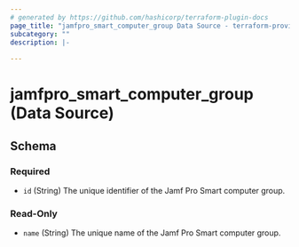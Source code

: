 ```yaml
---
# generated by https://github.com/hashicorp/terraform-plugin-docs
page_title: "jamfpro_smart_computer_group Data Source - terraform-provider-jamfpro"
subcategory: ""
description: |-
  
---
```


# jamfpro_smart_computer_group (Data Source)





<!-- schema generated by tfplugindocs -->
## Schema

### Required

- `id` (String) The unique identifier of the Jamf Pro Smart computer group.

### Read-Only

- `name` (String) The unique name of the Jamf Pro Smart computer group.

